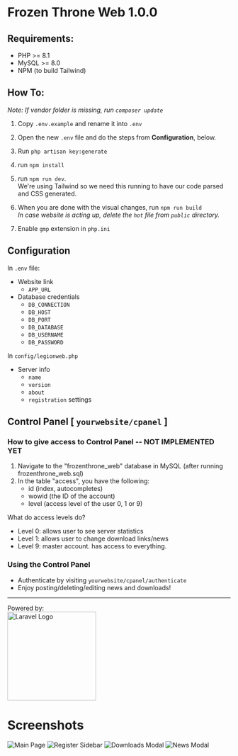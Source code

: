 # Frozen Throne Web 1.0.0

## Requirements:
- PHP >= 8.1
- MySQL >= 8.0 
- NPM (to build Tailwind)

## How To:
*Note: If vendor folder is missing, run `composer update`*

1. Copy `.env.example` and rename it into `.env`
2. Open the new `.env` file and do the steps from **Configuration**, below.
3. Run `php artisan key:generate`
4. run `npm install`
5. run `npm run dev`.  
We're using Tailwind so we need this running to have our code parsed and CSS generated.

6. When you are done with the visual changes, run `npm run build`  
*In case website is acting up, delete the `hot` file from `public` directory.*
7. Enable `gmp` extension in `php.ini`

## Configuration
In `.env` file:
- Website link 
    - `APP_URL`
- Database credentials 
    - `DB_CONNECTION`
    - `DB_HOST`
    - `DB_PORT`
    - `DB_DATABASE`
    - `DB_USERNAME`
    - `DB_PASSWORD`

In `config/legionweb.php`
- Server info
    - `name`
    - `version`
    - `about`
    - `registration` settings
## Control Panel [ `yourwebsite/cpanel` ]



### How to give access to Control Panel -- NOT IMPLEMENTED YET

1. Navigate to the "frozenthrone_web" database in MySQL (after running frozenthrone_web.sql)
2. In the table "access", you have the following:
    - id (index, autocompletes)
    - wowid (the ID of the account)
    - level (access level of the user 0, 1 or 9)

What do access levels do?  
- Level 0: allows user to see server statistics
- Level 1: allows user to change download links/news
- Level 9: master account. has access to everything.

### Using the Control Panel

* Authenticate by visiting `yourwebsite/cpanel/authenticate`
* Enjoy posting/deleting/editing news and downloads!

----
<p>Powered by: <br> <a href="https://laravel.com" target="_blank"><img src="https://raw.githubusercontent.com/laravel/art/master/logo-lockup/5%20SVG/2%20CMYK/1%20Full%20Color/laravel-logolockup-cmyk-red.svg" width="200" alt="Laravel Logo"></a></p>

# Screenshots
![Main Page](https://i.imgur.com/BebtUmD.png)
![Register Sidebar](https://i.imgur.com/q2EwAJV.png)
![Downloads Modal](https://i.imgur.com/UlJAkl9.png)
![News Modal](https://i.imgur.com/lPKSa6f.png)
